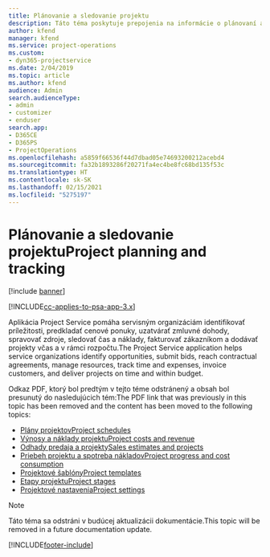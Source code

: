 ```yaml
---
title: Plánovanie a sledovanie projektu
description: Táto téma poskytuje prepojenia na informácie o plánovaní a sledovaní v Project Service Automation.
author: kfend
manager: kfend
ms.service: project-operations
ms.custom:
- dyn365-projectservice
ms.date: 2/04/2019
ms.topic: article
ms.author: kfend
audience: Admin
search.audienceType:
- admin
- customizer
- enduser
search.app:
- D365CE
- D365PS
- ProjectOperations
ms.openlocfilehash: a5859f66536f44d7dbad05e74693200212acebd4
ms.sourcegitcommit: fa32b1893286f20271fa4ec4be8fc68bd135f53c
ms.translationtype: HT
ms.contentlocale: sk-SK
ms.lasthandoff: 02/15/2021
ms.locfileid: "5275197"
---
```

# <a name="project-planning-and-tracking"></a><span data-ttu-id="c9c1d-103">Plánovanie a sledovanie projektu</span><span class="sxs-lookup"><span data-stu-id="c9c1d-103">Project planning and tracking</span></span>

[!include [banner](../../includes/psa-now-project-operations.md)]

[!INCLUDE[cc-applies-to-psa-app-3.x](../../includes/cc-applies-to-psa-app-3x.md)]

<span data-ttu-id="c9c1d-104">Aplikácia Project Service pomáha servisným organizáciám identifikovať príležitosti, predkladať cenové ponuky, uzatvárať zmluvné dohody, spravovať zdroje, sledovať čas a náklady, fakturovať zákazníkom a dodávať projekty včas a v rámci rozpočtu.</span><span class="sxs-lookup"><span data-stu-id="c9c1d-104">The Project Service application helps service organizations identify opportunities, submit bids, reach contractual agreements, manage resources, track time and expenses, invoice customers, and deliver projects on time and within budget.</span></span> 

<span data-ttu-id="c9c1d-105">Odkaz PDF, ktorý bol predtým v tejto téme odstránený a obsah bol presunutý do nasledujúcich tém:</span><span class="sxs-lookup"><span data-stu-id="c9c1d-105">The PDF link that was previously in this topic has been removed and the content has been moved to the following topics:</span></span>

- [<span data-ttu-id="c9c1d-106">Plány projektov</span><span class="sxs-lookup"><span data-stu-id="c9c1d-106">Project schedules</span></span>](../project-creating.md)
- [<span data-ttu-id="c9c1d-107">Výnosy a náklady projektu</span><span class="sxs-lookup"><span data-stu-id="c9c1d-107">Project costs and revenue</span></span>](../project-estimating.md)
- [<span data-ttu-id="c9c1d-108">Odhady predaja a projekty</span><span class="sxs-lookup"><span data-stu-id="c9c1d-108">Sales estimates and projects</span></span>](../project-leveraging.md)
- [<span data-ttu-id="c9c1d-109">Priebeh projektu a spotreba nákladov</span><span class="sxs-lookup"><span data-stu-id="c9c1d-109">Project progress and cost consumption</span></span>](../project-tracking.md)
- [<span data-ttu-id="c9c1d-110">Projektové šablóny</span><span class="sxs-lookup"><span data-stu-id="c9c1d-110">Project templates</span></span>](../project-templates.md)
- [<span data-ttu-id="c9c1d-111">Etapy projektu</span><span class="sxs-lookup"><span data-stu-id="c9c1d-111">Project stages</span></span>](../project-stages.md)
- [<span data-ttu-id="c9c1d-112">Projektové nastavenia</span><span class="sxs-lookup"><span data-stu-id="c9c1d-112">Project settings</span></span>](../project-settings.md)

> [!NOTE]
> <span data-ttu-id="c9c1d-113">Táto téma sa odstráni v budúcej aktualizácii dokumentácie.</span><span class="sxs-lookup"><span data-stu-id="c9c1d-113">This topic will be removed in a future documentation update.</span></span> 


[!INCLUDE[footer-include](../../includes/footer-banner.md)]